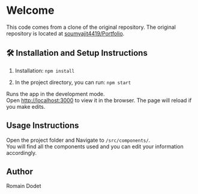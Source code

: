 # Welcome

This code comes from a clone of the original repository. The original repository is located at <a href="https://github.com/soumyajit4419/Portfolio">soumyajit4419/Portfolio</a>.


## 🛠 Installation and Setup Instructions

1. Installation: `npm install`

2. In the project directory, you can run: `npm start`

Runs the app in the development mode.\
Open [http://localhost:3000](http://localhost:3000) to view it in the browser.
The page will reload if you make edits.

## Usage Instructions

Open the project folder and Navigate to `/src/components/`. <br/>
You will find all the components used and you can edit your information accordingly.

## Author

Romain Dodet